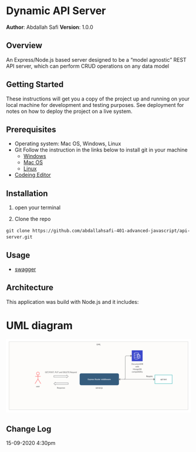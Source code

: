 # Dynamic API Server

**Author**: Abdallah Safi
**Version**: 1.0.0 

## Overview
An Express/Node.js based server designed to be a “model agnostic” REST API server, which can perform CRUD operations on any data model

## Getting Started

These instructions will get you a copy of the project up and running on your local machine for development and testing purposes. See deployment for notes on how to deploy the project on a live system.

## Prerequisites

- Operating system: Mac OS, Windows, Linux
- Git
  Follow the instruction in the links below to install git in your machine
  - [Windows](https://git-scm.com/download/win)
  - [Mac OS](https://git-scm.com/download/mac)
  - [Linux](https://git-scm.com/download/linux)
- [Codeing Editor](https://www.wpbeginner.com/showcase/12-best-code-editors-for-mac-and-windows-for-editing-wordpress-files/)

## Installation

1. open your terminal

2. Clone the repo

`git clone https://github.com/abdallahsafi-401-advanced-javascript/api-server.git`

## Usage

- [swagger](https://app.swaggerhub.com/apis/AbdallahSafi/my-app-server)

## Architecture

This application was build with Node.js and it includes:


# UML diagram
![uml-diagram](./assets/app-server.jpg)


## Change Log
15-09-2020 4:30pm 

